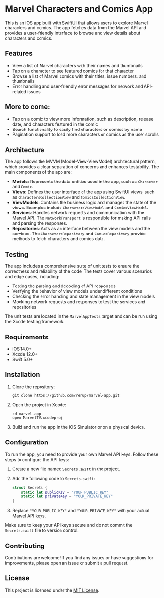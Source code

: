 # Marvel Characters and Comics App

This is an iOS app built with SwiftUI that allows users to explore Marvel characters and comics. The app fetches data from the Marvel API and provides a user-friendly interface to browse and view details about characters and comics.

## Features

- View a list of Marvel characters with their names and thumbnails
- Tap on a character to see featured comics for that character
- Browse a list of Marvel comics with their titles, issue numbers, and thumbnails
- Error handling and user-friendly error messages for network and API-related issues

## More to come:
- Tap on a comic to view more information, such as description, release date, and characters featured in the comic
- Search functionality to easily find characters or comics by name
- Pagination support to load more characters or comics as the user scrolls

## Architecture

The app follows the MVVM (Model-View-ViewModel) architectural pattern, which provides a clear separation of concerns and enhances testability. The main components of the app are:

- **Models**: Represents the data entities used in the app, such as `Character` and `Comic`.
- **Views**: Defines the user interface of the app using SwiftUI views, such as `CharactersCollectionView` and `ComicsCollectionView`.
- **ViewModels**: Contains the business logic and manages the state of the views. Examples include `CharactersViewModel` and `ComicsViewModel`.
- **Services**: Handles network requests and communication with the Marvel API. The `NetworkTransport` is responsible for making API calls and parsing the responses.
- **Repositories**: Acts as an interface between the view models and the services. The `CharactersRepository` and `ComicsRepository` provide methods to fetch characters and comics data.

## Testing

The app includes a comprehensive suite of unit tests to ensure the correctness and reliability of the code. The tests cover various scenarios and edge cases, including:

- Testing the parsing and decoding of API responses
- Verifying the behavior of view models under different conditions
- Checking the error handling and state management in the view models
- Mocking network requests and responses to test the services and repositories

The unit tests are located in the `MarvelAppTests` target and can be run using the Xcode testing framework.

## Requirements

- iOS 14.0+
- Xcode 12.0+
- Swift 5.0+

## Installation

1. Clone the repository:
   ```
   git clone https://github.com/renup/marvel-app.git
   ```

2. Open the project in Xcode:
   ```
   cd marvel-app
   open MarvelTV.xcodeproj
   ```

3. Build and run the app in the iOS Simulator or on a physical device.

## Configuration

To run the app, you need to provide your own Marvel API keys. Follow these steps to configure the API keys:

1. Create a new file named `Secrets.swift` in the project.

2. Add the following code to `Secrets.swift`:
   ```swift
   struct Secrets {
       static let publicKey = "YOUR_PUBLIC_KEY"
       static let privateKey = "YOUR_PRIVATE_KEY"
   }
   ```

3. Replace `"YOUR_PUBLIC_KEY"` and `"YOUR_PRIVATE_KEY"` with your actual Marvel API keys.

Make sure to keep your API keys secure and do not commit the `Secrets.swift` file to version control.

## Contributing

Contributions are welcome! If you find any issues or have suggestions for improvements, please open an issue or submit a pull request.

## License

This project is licensed under the [MIT License](LICENSE).
